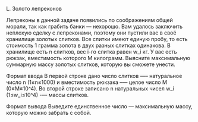 L. Золото лепреконов

Лепреконы в данной задаче появились по соображениям общей морали, так как грабить банки — нехорошо. Вам удалось заключить неплохую сделку с лепреконами, поэтому они пустили вас в своё хранилище золотых слитков. Все слитки имеют единую пробу, то есть стоимость 1 грамма золота в двух разных слитках одинакова. В хранилище есть n слитков, вес i-го слитка равен w_i кг. У вас есть рюкзак, вместимость которого M килограмм. Выясните максимальную суммарную массу золотых слитков, которую вы сможете унести.

Формат ввода
В первой строке дано число слитков —– натуральное число n (1≤n≤1000) и вместимость рюкзака –— целое число M (0≤M≤10^4). Во второй строке записано n натуральных чисел w_i (1≤w_i≤10^4) -— массы слитков.

Формат вывода
Выведите единственное число — максимальную массу, которую можно забрать с собой.